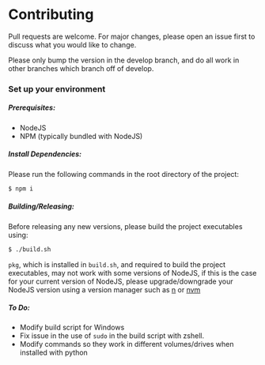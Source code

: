 # Contributing
Pull requests are welcome. For major changes, please open an issue first to
discuss what you would like to change.

Please only bump the version in the develop branch, and do all work in other branches
which branch off of develop.

### Set up your environment
##### Prerequisites:
- NodeJS
- NPM (typically bundled with NodeJS)

##### Install Dependencies:
Please run the following commands in the root directory of the project:
```bash
$ npm i
```

##### Building/Releasing:
Before releasing any new versions, please build the project executables using:
```bash
$ ./build.sh
```
`pkg`, which is installed in `build.sh`, and required to build the project executables,
may not work with some versions of NodeJS, if this is the case for your current
version of NodeJS, please upgrade/downgrade your NodeJS version using a version
manager such as [n](https://www.npmjs.com/package/n) or [nvm](https://github.com/nvm-sh/nvm)

##### To Do:
- Modify build script for Windows
- Fix issue in the use of `sudo` in the build script with zshell.
- Modify commands so they work in different volumes/drives when installed with python
